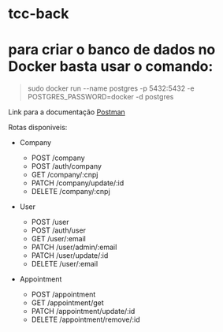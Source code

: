 # tcc-back

# para criar o banco de dados no Docker basta usar o comando:

> sudo docker run --name postgres -p 5432:5432 -e POSTGRES_PASSWORD=docker -d postgres

Link para a documentação [Postman](https://documenter.getpostman.com/view/17479822/2s9YR85E3Z)

Rotas disponiveis:


* Company
  * POST /company
  * POST /auth/company
  * GET /company/:cnpj
  * PATCH /company/update/:id
  * DELETE /company/:cnpj


* User
  * POST /user
  * POST /auth/user
  * GET /user/:email
  * PATCH /user/admin/:email
  * PATCH /user/update/:id
  * DELETE /user/:email

* Appointment
  * POST /appointment
  * GET /appointment/get
  * PATCH /appointment/update/:id
  * DELETE /appointment/remove/:id
